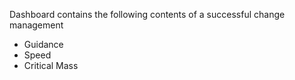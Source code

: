 Dashboard contains the following contents of a successful change management
- Guidance
- Speed
- Critical Mass
